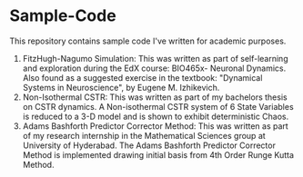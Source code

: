 # Sample-Code

This repository contains sample code I've written for academic purposes.

1. FitzHugh-Nagumo Simulation:
This was written as part of self-learning and exploration during the EdX course: BIO465x- Neuronal Dynamics. Also found as a suggested exercise in the textbook: "Dynamical Systems in Neuroscience", by Eugene M. Izhikevich.
2. Non-Isothermal CSTR:
This was written as part of my bachelors thesis on CSTR dynamics. A Non-isothermal CSTR system of 6 State Variables is reduced to a 3-D model and is shown to exhibit deterministic Chaos.
3. Adams Bashforth Predictor Corrector Method:
This was written as part of my research internship in the Mathematical Sciences group at University of Hyderabad. The Adams Bashforth Predictor Corrector Method is implemented drawing initial basis from 4th Order Runge Kutta Method.
